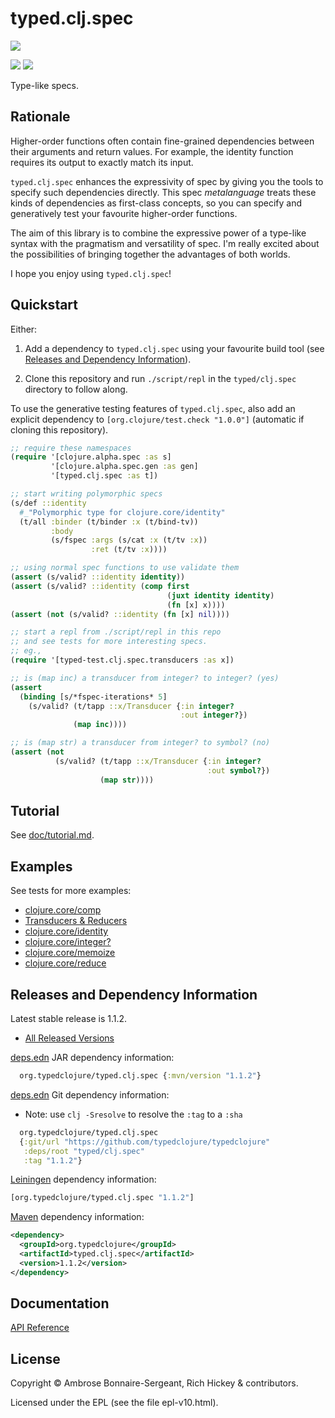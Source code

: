 <!-- DO NOT EDIT! Instead, edit `dev/resources/root-templates/typed/clj.spec/README.md` and run `./script/regen-selmer.sh` -->
# typed.clj.spec

<a href='https://typedclojure.org'><img src='../../doc/images/part-of-typed-clojure-project.png'></a>

<p>
  <a href='https://www.patreon.com/ambrosebs'><img src='../../doc/images/become_a_patron_button.png'></a>
  <a href='https://opencollective.com/typedclojure'><img src='../../doc/images/donate-to-our-collective.png'></a>
</p>

Type-like specs.

## Rationale

Higher-order functions often contain fine-grained dependencies between
their arguments and return values. For example, the identity function requires
its output to exactly match its input.

`typed.clj.spec` enhances the expressivity of spec by giving you
the tools to specify such dependencies directly.
This spec _metalanguage_ treats these
kinds of dependencies as first-class concepts, so you can
specify and generatively test your favourite higher-order functions.

The aim of this library is to combine the expressive power of a type-like syntax
with the pragmatism and versatility of spec.
I'm really excited about the possibilities of bringing together
the advantages of both worlds.

I hope you enjoy using `typed.clj.spec`!

## Quickstart

Either:

1. Add a dependency to `typed.clj.spec` using your favourite
   build tool (see [Releases and Dependency Information](#releases-and-dependency-information)).

2. Clone this repository and run `./script/repl`
   in the `typed/clj.spec` directory to follow along.

To use the generative testing features of `typed.clj.spec`,
also add an explicit dependency to `[org.clojure/test.check "1.0.0"]`
(automatic if cloning this repository).

```clojure
;; require these namespaces
(require '[clojure.alpha.spec :as s]
         '[clojure.alpha.spec.gen :as gen]
         '[typed.clj.spec :as t])

;; start writing polymorphic specs
(s/def ::identity
  #_"Polymorphic type for clojure.core/identity"
  (t/all :binder (t/binder :x (t/bind-tv))
         :body
         (s/fspec :args (s/cat :x (t/tv :x))
                  :ret (t/tv :x))))

;; using normal spec functions to use validate them 
(assert (s/valid? ::identity identity))
(assert (s/valid? ::identity (comp first
                                   (juxt identity identity)
                                   (fn [x] x))))
(assert (not (s/valid? ::identity (fn [x] nil))))

;; start a repl from ./script/repl in this repo
;; and see tests for more interesting specs.
;; eg.,
(require '[typed-test.clj.spec.transducers :as x])

;; is (map inc) a transducer from integer? to integer? (yes)
(assert
  (binding [s/*fspec-iterations* 5]
    (s/valid? (t/tapp ::x/Transducer {:in integer?
                                      :out integer?})
              (map inc))))

;; is (map str) a transducer from integer? to symbol? (no)
(assert (not
          (s/valid? (t/tapp ::x/Transducer {:in integer?
                                            :out symbol?})
                    (map str))))
```

## Tutorial

See [doc/tutorial.md](doc/tutorial.md).

## Examples

See tests for more examples:

- [clojure.core/comp](test/typed_test/clj/spec/comp.clj)
- [Transducers & Reducers](test/typed_test/clj/spec/transducers.clj)
- [clojure.core/identity](test/typed_test/clj/spec/identity.clj)
- [clojure.core/integer?](test/typed_test/clj/spec/integer_huh.clj)
- [clojure.core/memoize](test/typed_test/clj/spec/memoize.clj)
- [clojure.core/reduce](test/typed_test/clj/spec/reduce.clj)

## Releases and Dependency Information

Latest stable release is 1.1.2.

* [All Released Versions](https://clojars.org/org.typedclojure/typed.clj.spec)

[deps.edn](https://clojure.org/reference/deps_and_cli) JAR dependency information:

```clj
  org.typedclojure/typed.clj.spec {:mvn/version "1.1.2"}
```

[deps.edn](https://clojure.org/reference/deps_and_cli) Git dependency information:

- Note: use `clj -Sresolve` to resolve the `:tag` to a `:sha`

```clj
  org.typedclojure/typed.clj.spec
  {:git/url "https://github.com/typedclojure/typedclojure"
   :deps/root "typed/clj.spec"
   :tag "1.1.2"}
```

[Leiningen](https://github.com/technomancy/leiningen) dependency information:

```clojure
[org.typedclojure/typed.clj.spec "1.1.2"]
```

[Maven](https://maven.apache.org/) dependency information:

```XML
<dependency>
  <groupId>org.typedclojure</groupId>
  <artifactId>typed.clj.spec</artifactId>
  <version>1.1.2</version>
</dependency>
```

## Documentation

[API Reference](https://api.typedclojure.org/latest/typed.clj.spec/index.html)

## License

Copyright © Ambrose Bonnaire-Sergeant, Rich Hickey & contributors.

Licensed under the EPL (see the file epl-v10.html).
